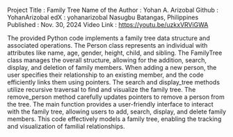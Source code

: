 Project Title : Family Tree
Name of the Author : Yohan A. Arizobal
Github : YohanArizobal edX : yohanarizobal
Nasugbu Batangas, Philippines
Published : Nov. 30, 2024
Video Link : https://youtu.be/uzkxVRViGWA


The provided Python code implements a family tree data structure and associated operations. The Person class represents an individual with attributes like name, age, gender, height, child, and sibling. The FamilyTree class manages the overall structure, allowing for the addition, search, display, and deletion of family members. When adding a new person, the user specifies their relationship to an existing member, and the code efficiently links them using pointers. The search and display_tree methods utilize recursive traversal to find and visualize the family tree. The remove_person method carefully updates pointers to remove a person from the tree. The main function provides a user-friendly interface to interact with the family tree, allowing users to add, search, display, and delete family members. This code effectively models a family tree, enabling the tracking and visualization of familial relationships.